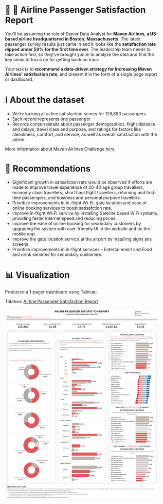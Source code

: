# :flight_departure: :flight_arrival: Airline Passenger Satisfaction Report	

You'll be assuming the role of Senior Data Analyst for **Maven Airlines, a US-based airline headquartered in Boston, Massachusetts**. The latest passenger survey results just came in and it looks like the **satisfaction rate dipped under 50% for the first time ever**. The leadership team needs to take action fast, so they've brought you in to analyze the data and find the key areas to focus on for getting back on track.

Your task is to **recommend a data-driven strategy for increasing Maven Airlines' satisfaction rate**, and present it in the form of a single page report or dashboard.

# :information_source: About the dataset
- We're looking at airline satisfaction scores for 129,880 passengers
- Each record represents one passenger
- Records contain details about passenger demographics, flight distance and delays, travel class and purpose, and ratings for factors like cleanliness, comfort, and service, as well as overall satisfaction with the airline


More information about Maven Airlines Challenge [here](https://www.mavenanalytics.io/blog/maven-airlines-challenge)

# :bookmark: Recommendations
- Significant growth in satisafction rate would be observed if efforts are made to improve travel experience of 20-40 age group travellers, economy class travellers, short haul flight travellers, returning and first-time passengers, and business and personal purpose travellers.
- Prioritise improvements in in-flight Wi-Fi, gate location and ease of online booking services to boost satisafction rate.
- Improve in-flight Wi-Fi service by installing Satellite based WiFi systems,  providing faster internet speed and reducing prices.
- Improve the ease of online booking for secondary customers by upgrading the system with user-friendly UI in the website and on the mobile app.
- Improve the gate location service at the airport by installing signs ans screens.
- Prioritise improvements in in-flight services - Entertainment and Food and drink services for secondary customers.



# :bar_chart: Visualization
Produced a 1-pager dashboard using Tableau.

Tableau: [Airline Passenger Satisfaction Report](https://public.tableau.com/app/profile/manaswi.kamila/viz/Airlinepassengersatisfactionreport/Satisfactionsurvey)

![Airline Passenger Satisfaction Report](https://github.com/manaswikamila05/Tableau/blob/main/Maven%20Airlines%20Challenge/Airlinepassengersatisfactionreport.png)
